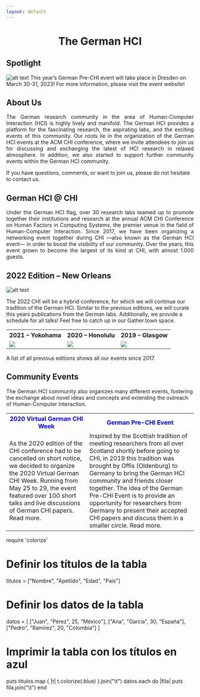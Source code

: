 ```yaml
---
layout: default
---
```


<h1 align="center">The German HCI</h1> 

## Spotlight
![alt text](https://raw.githubusercontent.com/Kevacasiete/kevacasiete.github.io/master/images/pre-chi23_banner.jpg "Logo Title Text 1")
This year’s German Pre-CHI event will take place in Dresden on March 30-31, 2023! For more information, please visit the event website!

## About Us
<div align="justify">The German research community in the area of Human-Computer Interaction (HCI) is highly lively and manifold. The German HCI provides a platform for the fascinating research, the aspirating labs, and the exciting events of this community. Our roots lie in the organization of the German HCI events at the ACM CHI conference, where we invite attendees to join us for discussing and exchanging the latest of HCI research in relaxed atmosphere. In addition, we also started to support further community events within the German HCI community. </div>

If you have questions, comments, or want to join us, please do not hesitate to contact us.

## German HCI @ CHI
<div align="justify">Under the German HCI flag, over 30 research labs teamed up to promote together their institutions and research at the annual ACM CHI Conference on Human Factors in Computing Systems, the premier venue in the field of Human-Computer Interaction. Since 2017, we have been organizing a networking event together during CHI —also known as the German HCI event— in order to boost the visibility of our community. Over the years, this event grown to become the largest of its kind at CHI, with almost 1.000 guests. </div>

## 2022 Edition – New Orleans

![alt text](https://raw.githubusercontent.com/Kevacasiete/kevacasiete.github.io/master/images/chi.jpg "Chi")

The 2022 CHI will be a hybrid conference, for which we will continue our tradition of the German HCI. Similar to the previous editions, we will curate this years publications from the German labs. Additionally, we provide a schedule for all talks! Feel free to catch up in our Gather.town space.
<d1>
  <table style="width:100%">
    <tr>
     <th>2021 – Yokohama</th>
     <th>2020 – Honolulu</th>
     <th>2019 – Glasgow</th>
   </tr>
   <tr>
    <td><img src="https://raw.githubusercontent.com/Kevacasiete/kevacasiete.github.io/master/images/german1.jpg" ></td>
    <td><img src="https://raw.githubusercontent.com/Kevacasiete/kevacasiete.github.io/master/images/german2.jpg" ></td>
    <td><img src="https://raw.githubusercontent.com/Kevacasiete/kevacasiete.github.io/master/images/german3.jpg" ></td>
   </tr>
  
  </table>
</d1>

A list of all previous editions shows all our events since 2017.

## Community Events
The German HCI community also organizes many different events, fostering the exchange about novel ideas and concepts and extending the outreach of Human-Computer Interaction.

<d1>
  <table style="width:100%">
    <tr>
      <th style="color:blue;">2020 Virtual German CHI Week</th>
      <th style="color:blue;">German Pre-CHI Event</th>
    </tr>
    <tr>
      <td>As the 2020 edition of the CHI conference had to be cancelled on short notice, we decided to organize the 2020 Virtual German CHI Week. Running from May 25 to 29, the event featured over 100 short talks and live discussions of German CHI papers. Read more.</td>
      <td>Inspired by the Scottish tradition of meeting researchers from all over Scotland shortly before going to CHI, in 2019 this tradition was brought by Offis (Oldenburg) to Germany to bring the German HCI community and friends closer together. The idea of the German Pre-CHI Event is to provide an opportunity for researchers from Germany to present their accepted CHI papers and discuss them in a smaller circle. Read more.</td>
    </tr>
  </table>
</d1>


require 'colorize'

# Definir los títulos de la tabla
titulos = ["Nombre", "Apellido", "Edad", "País"]

# Definir los datos de la tabla
datos = [
  ["Juan", "Pérez", 25, "México"],
  ["Ana", "García", 30, "España"],
  ["Pedro", "Ramírez", 20, "Colombia"]
]

# Imprimir la tabla con los títulos en azul
puts titulos.map { |t| t.colorize(:blue) }.join("\t")
datos.each do |fila|
  puts fila.join("\t")
end
